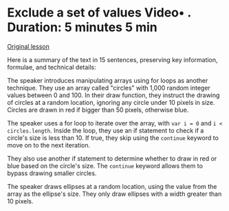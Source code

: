 # Exclude a set of values Video• . Duration: 5 minutes 5 min

[Original lesson](https://www.coursera.org/learn/uol-introduction-to-programming-1/lecture/LNoIn/exclude-a-set-of-values)

Here is a summary of the text in 15 sentences, preserving key information, formulae, and technical details:

The speaker introduces manipulating arrays using for loops as another technique. They use an array called "circles" with 1,000 random integer values between 0 and 100. In their draw function, they instruct the drawing of circles at a random location, ignoring any circle under 10 pixels in size. Circles are drawn in red if bigger than 50 pixels, otherwise blue.

The speaker uses a for loop to iterate over the array, with `var i = 0` and `i < circles.length`. Inside the loop, they use an if statement to check if a circle's size is less than 10. If true, they skip using the `continue` keyword to move on to the next iteration.

They also use another if statement to determine whether to draw in red or blue based on the circle's size. The `continue` keyword allows them to bypass drawing smaller circles.

The speaker draws ellipses at a random location, using the value from the array as the ellipse's size. They only draw ellipses with a width greater than 10 pixels.

